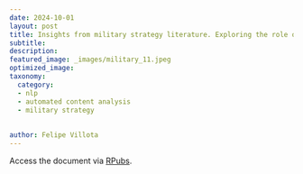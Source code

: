 ```yaml
---
date: 2024-10-01
layout: post
title: Insights from military strategy literature. Exploring the role of strategy in 4 popular works available in the Gutenberg Project.
subtitle: 
description: 
featured_image: _images/military_11.jpeg
optimized_image: 
taxonomy:
  category:
  - nlp
  - automated content analysis
  - military strategy 
  
 
author: Felipe Villota 
---
```

Access the document via <a href="https://rpubs.com/FelipeVillota/1246301" target="_blank" class="creator">RPubs</a>.